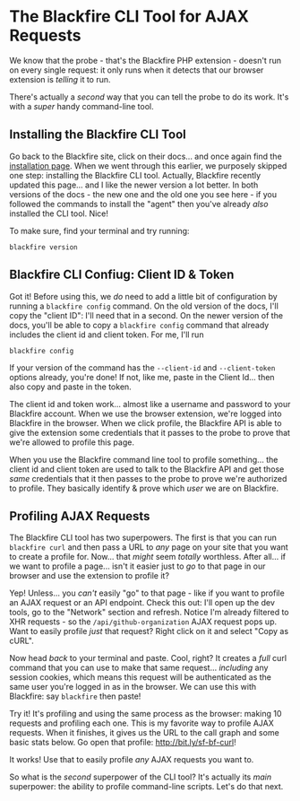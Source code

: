 # The Blackfire CLI Tool for AJAX Requests

We know that the probe - that's the Blackfire PHP extension - doesn't
run on every single request: it only runs when it detects that our browser extension
is *telling* it to run.

There's actually a *second* way that you can tell the probe to do its work. It's
with a *super* handy command-line tool.

## Installing the Blackfire CLI Tool

Go back to the Blackfire site, click on their docs... and once again find the
[installation page](https://blackfire.io/docs/up-and-running/installation).
When we went through this earlier, we purposely skipped one step: installing
the Blackfire CLI tool. Actually, Blackfire recently updated this page... and I
like the newer version a lot better. In both versions of the docs - the new one
and the old one you see here - if you followed the commands to install the "agent"
then you've already *also* installed the CLI tool. Nice!

To make sure, find your terminal and try running:

```terminal
blackfire version
```

## Blackfire CLI Confiug: Client ID & Token

Got it! Before using this, we *do* need to add a little bit of configuration
by running a `blackfire config` command. On the old version of the docs, I'll
copy the "client ID": I'll need that in a second. On the newer version of the
docs, you'll be able to copy a `blackfire config` command that already includes
the client id and client token. For me, I'll run

```terminal
blackfire config
```

If your version of the command has the `--client-id` and `--client-token` options
already, you're done! If not, like me, paste in the Client Id... then also copy and
paste in the token.

The client id and token work... almost like a username and password to your Blackfire
account. When we use the browser extension, we're logged into Blackfire in the
browser. When we click profile, the Blackfire API is able to give the extension
some credentials that it passes to the probe to prove that we're allowed to profile
this page.

When you use the Blackfire command line tool to profile something... the
client id and client token are used to talk to the Blackfire API and get those
*same* credentials that it then passes to the probe to prove we're authorized to
profile. They basically identify & prove which *user* we are on Blackfire.

## Profiling AJAX Requests

The Blackfire CLI tool has two superpowers. The first is that you can run
`blackfire curl` and then pass a URL to *any* page on your site that you want
to create a profile for. Now... that *might* seem *totally* worthless. After all...
if we want to profile a page... isn't it easier just to *go* to that page in
our browser and use the extension to profile it?

Yep! Unless... you *can't* easily "go" to that page - like if you want to profile
an AJAX request or an API endpoint. Check this out: I'll open up the dev tools, 
go to the "Network" section and refresh. Notice I'm already filtered to XHR 
requests - so the `/api/github-organization` AJAX request pops up. Want to easily 
profile *just* that request? Right click on it and select "Copy as cURL".

Now head *back* to your terminal and paste. Cool, right? It creates a *full*
curl command that you can use to make that same request... *including* any session
cookies, which means this request will be authenticated as the same user you're
logged in as in the browser. We can use this with Blackfire: say `blackfire`
then paste!

Try it! It's profiling and using the same process as the browser: making 10 requests
and profiling each one. This is my favorite way to profile AJAX requests. When
it finishes, it gives us the URL to the call graph and some basic stats below.
Go open that profile: http://bit.ly/sf-bf-curl!

It works! Use that to easily profile *any* AJAX requests you want to.

So what is the *second* superpower of the CLI tool? It's actually its *main*
superpower: the ability to profile command-line scripts. Let's do that next.
